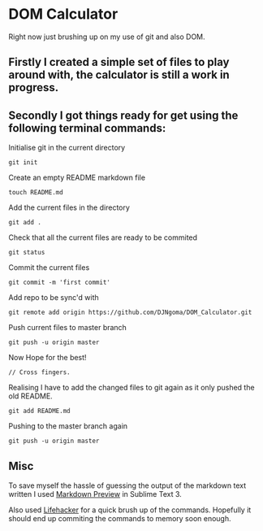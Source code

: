 # DOM Calculator

Right now just brushing up on my use of git and also DOM.

## Firstly I created a simple set of files to play around with, the calculator is still a work in progress.

## Secondly I got things ready for get using the following terminal commands:

Initialise git in the current directory

	git init 

Create an empty README markdown file

    touch README.md

Add the current files in the directory

    git add .

Check that all the current files are ready to be commited

    git status

Commit the current files

	git commit -m 'first commit'

Add repo to be sync'd with

	git remote add origin https://github.com/DJNgoma/DOM_Calculator.git

Push current files to master branch

	git push -u origin master

Now Hope for the best!

	// Cross fingers.

Realising I have to add the changed files to git again as it only pushed the old README.

	git add README.md

Pushing to the master branch again

	git push -u origin master

## Misc

To save myself the hassle of guessing the output of the markdown text written I used [Markdown Preview](https://github.com/revolunet/sublimetext-markdown-preview) in Sublime Text 3.

Also used [Lifehacker](http://lifehacker.com/5983680/how-the-heck-do-i-use-github) for a quick brush up of the commands. Hopefully it should end up commiting the commands to memory soon enough.
 
